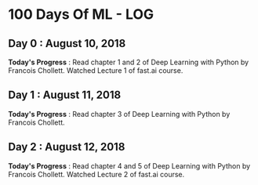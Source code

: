 # 100 Days Of ML - LOG

## Day 0 : August 10, 2018

**Today's Progress** : Read chapter 1 and 2 of Deep Learning with Python by Francois Chollett. Watched Lecture 1 of fast.ai course.

## Day 1 : August 11, 2018

**Today's Progress** : Read chapter 3 of Deep Learning with Python by Francois Chollett.

## Day 2 : August 12, 2018

**Today's Progress** : Read chapter 4 and 5 of Deep Learning with Python by Francois Chollett. Watched Lecture 2 of fast.ai course.
